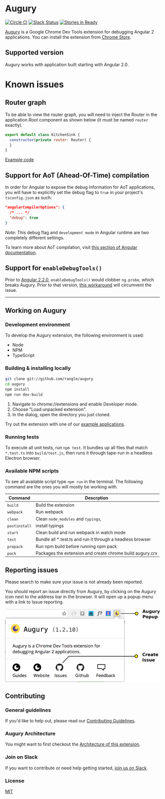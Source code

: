 # Augury

[![Circle CI](https://circleci.com/gh/rangle/augury.svg?style=svg)](https://circleci.com/gh/rangle/augury) [![Slack Status](https://augury-slack.herokuapp.com/badge.svg)](https://augury-slack.herokuapp.com)
[![Stories in Ready](https://badge.waffle.io/rangle/augury.svg?label=ready&title=Ready)](https://waffle.io/rangle/augury)

[Augury](https://augury.angular.io/) is a Google Chrome Dev Tools extension for debugging Angular 2 applications. You can install the extension from [Chrome Store](https://chrome.google.com/webstore/detail/augury/elgalmkoelokbchhkhacckoklkejnhcd).


## Supported version

Augury works with application built starting with Angular 2.0.

# Known issues

## Router graph

To be able to view the router graph, you will need to inject the Router in the application _Root_ component as shown below (it must be named `router` exactly).

```js
export default class KitchenSink {
  constructor(private router: Router) {
  }
}
```

[Example code](https://github.com/rangle/augury/blob/dev/example-apps/kitchen-sink-example/source/containers/kitchen-sink.ts#L75)

## Support for AoT (Ahead-Of-Time) compilation

In order for Angular to expose the debug information for AoT applications, you will have to explicitly set the debug flag to `true` in your project's `tsconfig.json` as such:

```json
"angularCompilerOptions": {
  /* ... */
  "debug": true
}
```

_Note_: This debug flag and `development mode` in Angular runtime are two completely different settings.

To learn more about AoT compilation, visit [this section of Angular documentation](https://angular.io/docs/ts/latest/cookbook/aot-compiler.html).

## Support for `enableDebugTools()`

Prior to [Angular 2.2.0](https://github.com/angular/angular/blob/master/CHANGELOG.md#220-upgrade-firebooster-2016-11-14), `enableDebugTools()` would clobber `ng.probe`, which breaks Augury. Prior to that version, [this workaround](https://github.com/AngularClass/angular2-webpack-starter/blob/dbb7d10e6e84b8e88116d957f0047b422ab807c1/src/app/environment.ts#L28...L36) will circumvent the issue.

---
## Working on Augury

### Development environment

To develop the Augury extension, the following environment is used:

* Node
* NPM
* TypeScript

### Building & installing locally

```bash
git clone git://github.com/rangle/augury
cd augury
npm install
npm run dev-build
```

1. Navigate to chrome://extensions and enable Developer mode.
1. Choose "Load unpacked extension".
1. In the dialog, open the directory you just cloned.

Try out the extension with one of our [example applications](#examples).

### Running tests

To execute all unit tests, run `npm test`. It bundles up all files that match `*.test.ts` into `build/test.js`, then runs it through tape-run in a headless Electron browser.

### Available NPM scripts

To see all available script type `npm run` in the terminal. The following command are the ones you will mostly be working with.

Command|Descrption
-------|----------
`build`|Build the extension
`webpack`|Run webpack
`clean`|Clean `node_modules` and `typings`,
`postinstall`|install typings
`start`|Clean build and run webpack in watch mode
`test`|Bundle all *.test.ts and run it through a headless browser
`prepack`|Run npm build before running npm pack
`pack`|Packages the extension and create chrome build augury.crx

## Reporting issues

Please search to make sure your issue is not already been reported.

You should report an issue directly from Augury, by clicking on the Augury icon next to the address bar in the browser. It will open up a popup menu with a link to Issue reporting.

![Image Issue reporting](images/augury-popup-icon.png)

## Contributing

### General guidelines

If you'd like to help out, please read our [Contributing Guidelines](https://augury.angular.io/pages/guides/contribute.html).

### Augury Architecture

You might want to first checkout the [Architecture of this extension](https://augury.angular.io/pages/guides/architecture.html).

### Join on Slack

If you want to contribute or need help getting started, [join us on Slack](https://augury-slack.herokuapp.com).

### License
[MIT](LICENSE)
